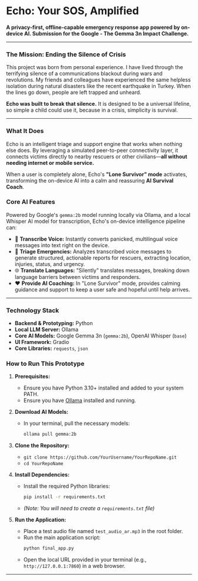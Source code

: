 ﻿# Echo: Your SOS, Amplified

**A privacy-first, offline-capable emergency response app powered by on-device AI. Submission for the Google - The Gemma 3n Impact Challenge.**

---

### The Mission: Ending the Silence of Crisis

This project was born from personal experience. I have lived through the terrifying silence of a communications blackout during wars and revolutions. My friends and colleagues have experienced the same helpless isolation during natural disasters like the recent earthquake in Turkey. When the lines go down, people are left trapped and unheard.

**Echo was built to break that silence.** It is designed to be a universal lifeline, so simple a child could use it, because in a crisis, simplicity is survival.

---

### What It Does

Echo is an intelligent triage and support engine that works when nothing else does. By leveraging a simulated peer-to-peer connectivity layer, it connects victims directly to nearby rescuers or other civilians—**all without needing internet or mobile service.**

When a user is completely alone, Echo's **"Lone Survivor" mode** activates, transforming the on-device AI into a calm and reassuring **AI Survival Coach**.

### Core AI Features

Powered by Google's `gemma:2b` model running locally via Ollama, and a local Whisper AI model for transcription, Echo's on-device intelligence pipeline can:

*   🎤 **Transcribe Voice:** Instantly converts panicked, multilingual voice messages into text right on the device.
*   🧠 **Triage Emergencies:** Analyzes transcribed voice messages to generate structured, actionable reports for rescuers, extracting location, injuries, status, and urgency.
*   🌐 **Translate Languages:** "Silently" translates messages, breaking down language barriers between victims and responders.
*   ❤️ **Provide AI Coaching:** In "Lone Survivor" mode, provides calming guidance and support to keep a user safe and hopeful until help arrives.

---

### Technology Stack

*   **Backend & Prototyping:** Python
*   **Local LLM Server:** Ollama
*   **Core AI Models:** Google Gemma 3n (`gemma:2b`), OpenAI Whisper (`base`)
*   **UI Framework:** Gradio
*   **Core Libraries:** `requests`, `json`

### How to Run This Prototype

1.  **Prerequisites:**
    *   Ensure you have Python 3.10+ installed and added to your system PATH.
    *   Ensure you have [Ollama](https://ollama.com/) installed and running.

2.  **Download AI Models:**
    *   In your terminal, pull the necessary models:
        ```bash
        ollama pull gemma:2b
        ```

3.  **Clone the Repository:**
    *   `git clone https://github.com/YourUsername/YourRepoName.git`
    *   `cd YourRepoName`

4.  **Install Dependencies:**
    *   Install the required Python libraries:
        ```bash
        pip install -r requirements.txt
        ```
    *   *(Note: You will need to create a `requirements.txt` file)*

5.  **Run the Application:**
    *   Place a test audio file named `test_audio_ar.mp3` in the root folder.
    *   Run the main application script:
        ```bash
        python final_app.py
        ```
    *   Open the local URL provided in your terminal (e.g., `http://127.0.0.1:7860`) in a web browser.

---
